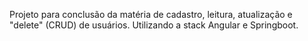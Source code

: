 Projeto para conclusão da matéria de  cadastro, leitura, atualização e "delete" (CRUD) de usuários. Utilizando a stack Angular e Springboot. 
